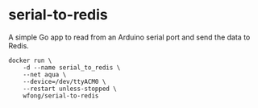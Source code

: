 # serial-to-redis

A simple Go app to read from an Arduino serial port and send the data to Redis.

```
docker run \
    -d --name serial_to_redis \
    --net aqua \
    --device=/dev/ttyACM0 \
    --restart unless-stopped \
    wfong/serial-to-redis
```

